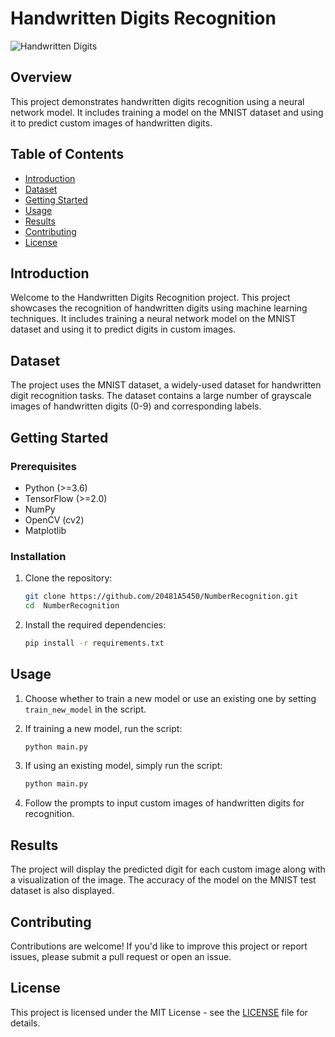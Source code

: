 # Handwritten Digits Recognition

![Handwritten Digits](https://th.bing.com/th/id/OIG.ieprritn78p5xfpmSIRL?pid=ImgGn) <!-- Replace with an image illustrating your project -->

## Overview

This project demonstrates handwritten digits recognition using a neural network model. It includes training a model on the MNIST dataset and using it to predict custom images of handwritten digits.

## Table of Contents

- [Introduction](#introduction)
- [Dataset](#dataset)
- [Getting Started](#getting-started)
- [Usage](#usage)
- [Results](#results)
- [Contributing](#contributing)
- [License](#license)

## Introduction

Welcome to the Handwritten Digits Recognition project. This project showcases the recognition of handwritten digits using machine learning techniques. It includes training a neural network model on the MNIST dataset and using it to predict digits in custom images.

## Dataset

The project uses the MNIST dataset, a widely-used dataset for handwritten digit recognition tasks. The dataset contains a large number of grayscale images of handwritten digits (0-9) and corresponding labels.

## Getting Started

### Prerequisites

- Python (>=3.6)
- TensorFlow (>=2.0)
- NumPy
- OpenCV (cv2)
- Matplotlib

### Installation

1. Clone the repository:

   ```bash
   git clone https://github.com/20481A5450/NumberRecognition.git
   cd  NumberRecognition
   ```

2. Install the required dependencies:

   ```bash
   pip install -r requirements.txt
   ```

## Usage

1. Choose whether to train a new model or use an existing one by setting `train_new_model` in the script.

2. If training a new model, run the script:

   ```bash
   python main.py
   ```

3. If using an existing model, simply run the script:

   ```bash
   python main.py
   ```

4. Follow the prompts to input custom images of handwritten digits for recognition.

## Results

The project will display the predicted digit for each custom image along with a visualization of the image. The accuracy of the model on the MNIST test dataset is also displayed.

## Contributing

Contributions are welcome! If you'd like to improve this project or report issues, please submit a pull request or open an issue.

## License

This project is licensed under the MIT License - see the [LICENSE](LICENSE) file for details.
